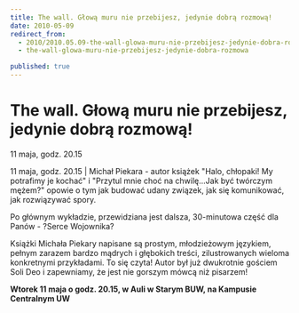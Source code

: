 ```yaml
---
title: The wall. Głową muru nie przebijesz, jedynie dobrą rozmową!
date: 2010-05-09
redirect_from: 
  - 2010/2010.05.09-the-wall-glowa-muru-nie-przebijesz-jedynie-dobra-rozmowa
  - the-wall-glowa-muru-nie-przebijesz-jedynie-dobra-rozmowa

published: true
---
```




# The wall. Głową muru nie przebijesz, jedynie dobrą rozmową! 

<time>11 maja, godz. 20.15</time>

11 maja, godz. 20.15 | Michał Piekara - autor książek "Halo, chłopaki! My potrafimy je kochać" i "Przytul mnie choć na chwilę...Jak być twórczym mężem?" opowie o tym jak budować udany związek, jak się komunikować, jak rozwiązywać spory. 

Po głównym wykładzie, przewidziana jest dalsza, 30-minutowa część dla Panów - ?Serce Wojownika?

Książki Michała Piekary napisane są prostym, młodzieżowym językiem, pełnym zarazem bardzo mądrych i głębokich treści, zilustrowanych wieloma konkretnymi przykładami. To się czyta!
Autor był już dwukrotnie gościem Soli Deo i zapewniamy, że jest nie gorszym mówcą niż pisarzem!

**Wtorek 11 maja o godz. 20.15, w Auli w Starym BUW, na Kampusie Centralnym UW** 

<!--CONTENT FROM OLD SERVER (jos before 2013): 11 maja, godz. 20.15 | Michał Piekara - autor książek "Halo, chłopaki! My potrafimy je kochać" i "Przytul mnie choć na chwilę...Jak być twórczym mężem?" opowie o tym jak budować udany związek, jak się komunikować, jak rozwiązywać spory. 

Po głównym wykładzie, przewidziana jest dalsza, 30-minutowa część dla Panów - ?Serce Wojownika?

Książki Michała Piekary napisane są prostym, młodzieżowym językiem, pełnym zarazem bardzo mądrych i głębokich treści, zilustrowanych wieloma konkretnymi przykładami. To się czyta!
Autor był już dwukrotnie gościem Soli Deo i zapewniamy, że jest nie gorszym mówcą niż pisarzem!

**Wtorek 11 maja o godz. 20.15, w Auli w Starym BUW, na Kampusie Centralnym UW**          
-->

<!--{{json:{"created_date":"2010-05-09 14:52:07","publish_down":"0000-00-00 00:00:00","id":"538"}}}-->
